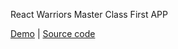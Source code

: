 React Warriors Master Class First APP

[Demo](https://cath-kb.github.io/RW) | [Source code](https://github.com/Cath-kb/RW)